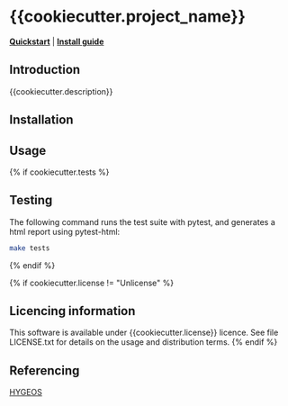 # {{cookiecutter.project_name}}

[**Quickstart**](#Usage)
| [**Install guide**](#installation)

## Introduction

{{cookiecutter.description}}

## Installation

## Usage

{% if cookiecutter.tests %}
## Testing
The following command runs the test suite with pytest, and generates a html report using pytest-html:
```sh
make tests
```
{% endif %}

{% if cookiecutter.license  != "Unlicense" %}
## Licencing information

This software is available under {{cookiecutter.license}} licence. See file LICENSE.txt for details on the usage and distribution terms. 
{% endif %}

## Referencing

[HYGEOS](https://hygeos.com/en/)
